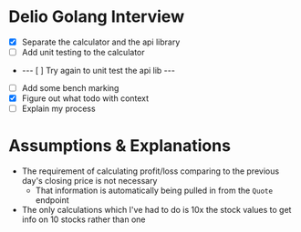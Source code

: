 # Delio Golang Interview
- [x] Separate the calculator and the api library 
- [ ] Add unit testing to the calculator
- --- [ ] Try again to unit test the api lib ---
- [ ] Add some bench marking
- [x] Figure out what todo with context
- [ ] Explain my process

# Assumptions & Explanations
- The requirement of calculating profit/loss comparing to the previous day's closing price is not necessary 
  - That information is automatically being pulled in from the `Quote` endpoint
- The only calculations which I've had to do is 10x the stock values to get info on 10 stocks rather than one

